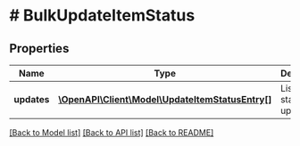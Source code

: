 # # BulkUpdateItemStatus

## Properties

Name | Type | Description | Notes
------------ | ------------- | ------------- | -------------
**updates** | [**\OpenAPI\Client\Model\UpdateItemStatusEntry[]**](UpdateItemStatusEntry.md) | List of item status updates. |

[[Back to Model list]](../../README.md#models) [[Back to API list]](../../README.md#endpoints) [[Back to README]](../../README.md)
